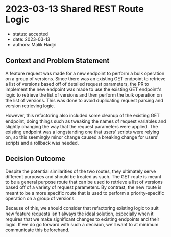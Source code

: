 # 2023-03-13 Shared REST Route Logic

* status: accepted
* date: 2023-03-13
* authors: Malik Hadjri

## Context and Problem Statement

A feature request was made for a new endpoint to perform a bulk operation on a group of versions. Since there was an existing GET endpoint to retrieve a list of versions based off of detailed request parameters, the 
PR to implement the new endpoint was made to use the existing GET endpoint's logic to retrieve the list of versions and then perform the bulk operation on the list of versions. This was done to avoid duplicating request parsing and version retrieving
logic. 

However, this refactoring also included some cleanup of the existing GET endpoint, doing things such as tweaking the names of request variables and slightly changing the way that the request parameters were applied.
 The existing endpoint was a longstanding one that users' scripts were relying on, so this seemingly minor change caused a breaking change for users' scripts and a rollback was needed.


## Decision Outcome
Despite the potential similarities of the two routes, they ultimately serve different purposes and should be treated as such. The GET route is meant to be a general purpose route that can be used to retrieve a list of versions based off of a variety of request parameters. By contrast, the new route is meant to be a more specific route that is used to perform a priority-specific operation on a group of versions. 

Because of this, we should consider that refactoring existing logic to suit new feature requests isn't always the ideal solution, especially when it requires that we make significant changes to existing endpoints and their logic. If we do go forward with such a decision, we'll want to at minimum communicate this beforehand.